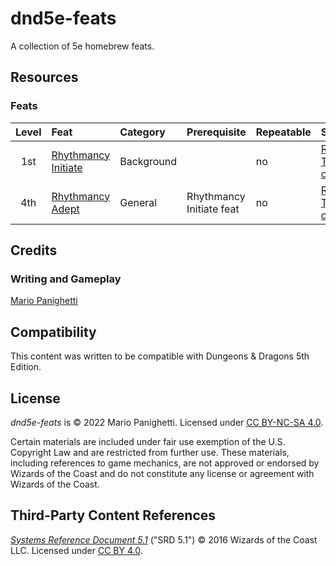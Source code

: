 # dnd5e-feats

 A collection of 5e homebrew feats.

## Resources

### Feats

| Level | Feat | Category | Prerequisite | Repeatable | Source |
|:-:|:-|:-|:-|:-|:-|
| 1st | [Rhythmancy Initiate](feats/rhythmancy-initiate.md) | Background | | no | [Rhythmancy: The Magic of Music](https://github.com/mpanighetti/dnd5e-rhythmancy) |
| 4th | [Rhythmancy Adept](feats/rhythmancy-adept.md) | General | Rhythmancy Initiate feat | no | [Rhythmancy: The Magic of Music](https://github.com/mpanighetti/dnd5e-rhythmancy) |

## Credits

### Writing and Gameplay

[Mario Panighetti](https://mario.panighetti.net)

## Compatibility

This content was written to be compatible with Dungeons & Dragons 5th Edition.

## License

_dnd5e-feats_ is © 2022 Mario Panighetti. Licensed under [CC BY-NC-SA 4.0](https://creativecommons.org/licenses/by-nc-sa/4.0/legalcode).

Certain materials are included under fair use exemption of the U.S. Copyright Law and are restricted from further use. These materials, including references to game mechanics, are not approved or endorsed by Wizards of the Coast and do not constitute any license or agreement with Wizards of the Coast.

## Third-Party Content References

_[Systems Reference Document 5.1](https://dnd.wizards.com/resources/systems-reference-document)_ ("SRD 5.1") © 2016 Wizards of the Coast LLC. Licensed under [CC BY 4.0](https://creativecommons.org/licenses/by/4.0/legalcode).
